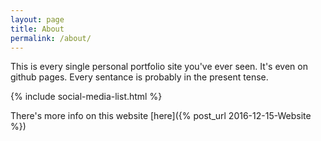 ```yaml
---
layout: page
title: About
permalink: /about/
---
```


This is every single personal portfolio site you've ever seen.  It's even on github pages.  Every sentance is probably in the present tense.

{% include social-media-list.html %}

There's more info on this website [here]({% post_url 2016-12-15-Website %})